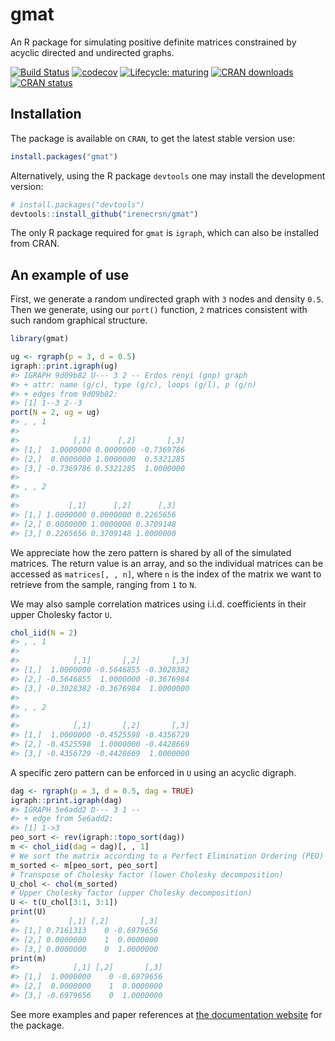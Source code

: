 <!-- README.md is generated from README.Rmd. Please edit that file -->

# gmat

An R package for simulating positive definite matrices constrained by
acyclic directed and undirected graphs.

[![Build
Status](https://travis-ci.com/irenecrsn/gmat.svg?branch=master)](https://travis-ci.com/irenecrsn/gmat)
[![codecov](https://codecov.io/gh/irenecrsn/gmat/branch/dev/graph/badge.svg)](https://codecov.io/gh/irenecrsn/gmat)
[![Lifecycle:
maturing](https://img.shields.io/badge/lifecycle-maturing-blue.svg)](https://www.tidyverse.org/lifecycle/#maturing)
[![CRAN
downloads](http://cranlogs.r-pkg.org/badges/grand-total/gmat)](https://CRAN.R-project.org/package=gmat)
[![CRAN
status](http://www.r-pkg.org/badges/version/gmat)](https://CRAN.R-project.org/package=gmat)

## Installation

The package is available on `CRAN`, to get the latest stable version
use:

``` r
install.packages("gmat")
```

Alternatively, using the R package `devtools` one may install the
development version:

``` r
# install.packages("devtools")
devtools::install_github("irenecrsn/gmat")
```

The only R package required for `gmat` is `igraph`, which can also be
installed from CRAN.

## An example of use

First, we generate a random undirected graph with `3` nodes and density
`0.5`. Then we generate, using our `port()` function, `2` matrices
consistent with such random graphical structure.

``` r
library(gmat)

ug <- rgraph(p = 3, d = 0.5)
igraph::print.igraph(ug)
#> IGRAPH 9d09b82 U--- 3 2 -- Erdos renyi (gnp) graph
#> + attr: name (g/c), type (g/c), loops (g/l), p (g/n)
#> + edges from 9d09b82:
#> [1] 1--3 2--3
port(N = 2, ug = ug)
#> , , 1
#> 
#>            [,1]      [,2]       [,3]
#> [1,]  1.0000000 0.0000000 -0.7369786
#> [2,]  0.0000000 1.0000000  0.5321285
#> [3,] -0.7369786 0.5321285  1.0000000
#> 
#> , , 2
#> 
#>           [,1]      [,2]      [,3]
#> [1,] 1.0000000 0.0000000 0.2265656
#> [2,] 0.0000000 1.0000000 0.3709148
#> [3,] 0.2265656 0.3709148 1.0000000
```

We appreciate how the zero pattern is shared by all of the simulated
matrices. The return value is an array, and so the individual matrices
can be accessed as `matrices[, , n]`, where `n` is the index of the
matrix we want to retrieve from the sample, ranging from `1` to `N`.

We may also sample correlation matrices using i.i.d. coefficients in
their upper Cholesky factor `U`.

``` r
chol_iid(N = 2)
#> , , 1
#> 
#>            [,1]       [,2]       [,3]
#> [1,]  1.0000000 -0.5646855 -0.3028382
#> [2,] -0.5646855  1.0000000 -0.3676984
#> [3,] -0.3028382 -0.3676984  1.0000000
#> 
#> , , 2
#> 
#>            [,1]       [,2]       [,3]
#> [1,]  1.0000000 -0.4525598 -0.4356729
#> [2,] -0.4525598  1.0000000 -0.4428669
#> [3,] -0.4356729 -0.4428669  1.0000000
```

A specific zero pattern can be enforced in `U` using an acyclic digraph.

``` r
dag <- rgraph(p = 3, d = 0.5, dag = TRUE)
igraph::print.igraph(dag)
#> IGRAPH 5e6add2 D--- 3 1 -- 
#> + edge from 5e6add2:
#> [1] 1->3
peo_sort <- rev(igraph::topo_sort(dag))
m <- chol_iid(dag = dag)[, , 1]
# We sort the matrix according to a Perfect Elimination Ordering (PEO)
m_sorted <- m[peo_sort, peo_sort]
# Transpose of Cholesky factor (lower Cholesky decomposition)
U_chol <- chol(m_sorted) 
# Upper Cholesky factor (upper Cholesky decomposition)
U <- t(U_chol[3:1, 3:1])
print(U)
#>           [,1] [,2]       [,3]
#> [1,] 0.7161313    0 -0.6979656
#> [2,] 0.0000000    1  0.0000000
#> [3,] 0.0000000    0  1.0000000
print(m)
#>            [,1] [,2]       [,3]
#> [1,]  1.0000000    0 -0.6979656
#> [2,]  0.0000000    1  0.0000000
#> [3,] -0.6979656    0  1.0000000
```

See more examples and paper references at [the documentation
website](https://irenecrsn.github.io/gmat/) for the package.
